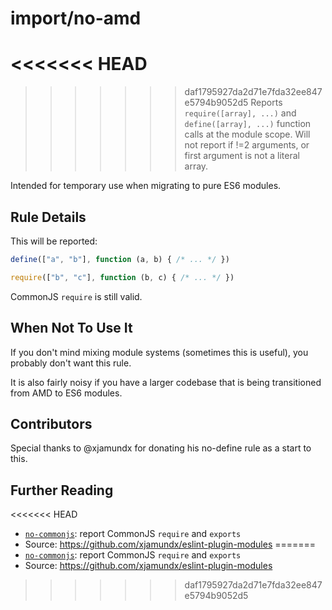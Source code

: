# import/no-amd

<<<<<<< HEAD
=======
<!-- end auto-generated rule header -->

>>>>>>> daf1795927da2d71e7fda32ee847e5794b9052d5
Reports `require([array], ...)` and `define([array], ...)` function calls at the
module scope. Will not report if !=2 arguments, or first argument is not a literal array.

Intended for temporary use when migrating to pure ES6 modules.

## Rule Details

This will be reported:

```js
define(["a", "b"], function (a, b) { /* ... */ })

require(["b", "c"], function (b, c) { /* ... */ })
```

CommonJS `require` is still valid.

## When Not To Use It

If you don't mind mixing module systems (sometimes this is useful), you probably
don't want this rule.

It is also fairly noisy if you have a larger codebase that is being transitioned
from AMD to ES6 modules.

## Contributors

Special thanks to @xjamundx for donating his no-define rule as a start to this.

## Further Reading

<<<<<<< HEAD
- [`no-commonjs`](./no-commonjs.md): report CommonJS `require` and `exports`
- Source: https://github.com/xjamundx/eslint-plugin-modules
=======
 - [`no-commonjs`](./no-commonjs.md): report CommonJS `require` and `exports`
 - Source: <https://github.com/xjamundx/eslint-plugin-modules>
>>>>>>> daf1795927da2d71e7fda32ee847e5794b9052d5
